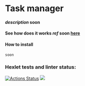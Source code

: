 # Task manager
#### _description_ soon

#### See how does it works _ref_ soon [here](https://python-project-83-production-a375.up.railway.app/)

#### How to install
```python
soon
```

### Hexlet tests and linter status:
[![Actions Status](https://github.com/sraduhin/python-project-52/workflows/hexlet-check/badge.svg)](https://github.com/sraduhin/python-project-52/actions)
<a href="https://codeclimate.com/github/sraduhin/python-project-52/maintainability"><img src="https://api.codeclimate.com/v1/badges/8c1f3faaf0ff8f31d64f/maintainability" /></a>
